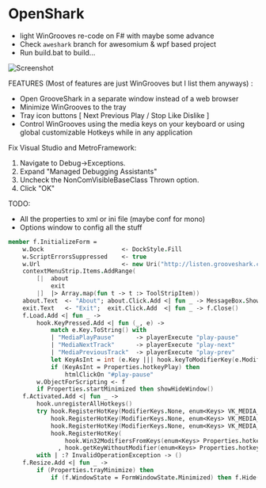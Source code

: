 OpenShark 
=========

 - light WinGrooves re-code on F# with maybe some advance
 - Check `aweshark` branch for awesomium & wpf based project
 - Run build.bat to build...

![Screenshot](http://d3j5vwomefv46c.cloudfront.net/photos/large/825390068.jpg?1386059008)

FEATURES (Most of features are just WinGrooves but I list them anyways) :

 - Open GrooveShark in a separate window instead of a web browser
 - Minimize WinGrooves to the tray
 - Tray icon buttons [ Next Previous Play / Stop Like Dislike ]
 - Control WinGrooves using the media keys on your keyboard or using global customizable Hotkeys while in any application

Fix Visual Studio and MetroFramework:

 1. Navigate to Debug->Exceptions.
 2. Expand "Managed Debugging Assistants"
 3. Uncheck the NonComVisibleBaseClass Thrown option.
 4. Click "OK"

TODO:

 - All the properties to xml or ini file (maybe conf for mono)
 - Options window to config all the stuff

```fsharp
member f.InitializeForm =
    w.Dock                      <- DockStyle.Fill
    w.ScriptErrorsSuppressed    <- true
    w.Url                       <- new Uri("http://listen.grooveshark.com")e
    contextMenuStrip.Items.AddRange(
        [|  about
            exit
        |]  |> Array.map(fun t -> t :> ToolStripItem))
    about.Text  <- "About"; about.Click.Add <| fun _ -> MessageBox.Show(project) |> ignore
    exit.Text   <- "Exit";  exit.Click.Add  <| fun _ -> f.Close()
    f.Load.Add <| fun _ ->
        hook.KeyPressed.Add <| fun (_, e) ->
            match e.Key.ToString() with
            | "MediaPlayPause"      -> playerExecute "play-pause"
            | "MediaNextTrack"      -> playerExecute "play-next"
            | "MediaPreviousTrack"  -> playerExecute "play-prev"
            let KeyAsInt = int (e.Key ||| hook.keyToModifierKey(e.Modifier))
            if (KeyAsInt = Properties.hotkeyPlay) then
                htmlClickOn "#play-pause"
        w.ObjectForScripting <- f
        if Properties.startMinimized then showHideWindow()
    f.Activated.Add <| fun _ ->
        hook.unregisterAllHotkeys()
        try hook.RegisterHotKey(ModifierKeys.None, enum<Keys> VK_MEDIA_PLAY_PAUSE)
            hook.RegisterHotKey(ModifierKeys.None, enum<Keys> VK_MEDIA_NEXT_TRACK)
            hook.RegisterHotKey(ModifierKeys.None, enum<Keys> VK_MEDIA_PREV_TRACK)
            hook.RegisterHotKey(
                hook.Win32ModifiersFromKeys(enum<Keys> Properties.hotkeyPlay)
              , hook.getKeyWithoutModifier(enum<Keys> Properties.hotkeyPlay))
        with | :? InvalidOperationException -> ()
    f.Resize.Add <| fun _ ->
        if (Properties.trayMinimize) then 
            if (f.WindowState = FormWindowState.Minimized) then f.Hide()
```

